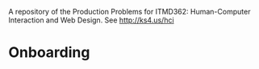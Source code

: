 A repository of the Production Problems for ITMD362: Human-Computer Interaction and Web Design. See http://ks4.us/hci
# Onboarding
